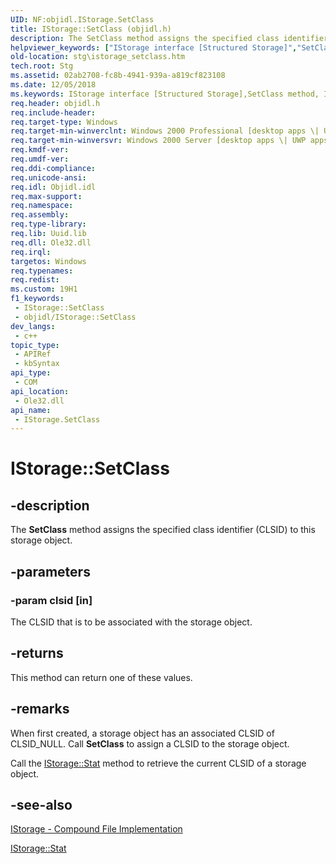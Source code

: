 ```yaml
---
UID: NF:objidl.IStorage.SetClass
title: IStorage::SetClass (objidl.h)
description: The SetClass method assigns the specified class identifier (CLSID) to this storage object.
helpviewer_keywords: ["IStorage interface [Structured Storage]","SetClass method","IStorage.SetClass","IStorage::SetClass","SetClass","SetClass method [Structured Storage]","SetClass method [Structured Storage]","IStorage interface","_stg_istorage_setclass","objidl/IStorage::SetClass","stg.istorage_setclass"]
old-location: stg\istorage_setclass.htm
tech.root: Stg
ms.assetid: 02ab2708-fc8b-4941-939a-a819cf823108
ms.date: 12/05/2018
ms.keywords: IStorage interface [Structured Storage],SetClass method, IStorage.SetClass, IStorage::SetClass, SetClass, SetClass method [Structured Storage], SetClass method [Structured Storage],IStorage interface, _stg_istorage_setclass, objidl/IStorage::SetClass, stg.istorage_setclass
req.header: objidl.h
req.include-header: 
req.target-type: Windows
req.target-min-winverclnt: Windows 2000 Professional [desktop apps \| UWP apps]
req.target-min-winversvr: Windows 2000 Server [desktop apps \| UWP apps]
req.kmdf-ver: 
req.umdf-ver: 
req.ddi-compliance: 
req.unicode-ansi: 
req.idl: Objidl.idl
req.max-support: 
req.namespace: 
req.assembly: 
req.type-library: 
req.lib: Uuid.lib
req.dll: Ole32.dll
req.irql: 
targetos: Windows
req.typenames: 
req.redist: 
ms.custom: 19H1
f1_keywords:
 - IStorage::SetClass
 - objidl/IStorage::SetClass
dev_langs:
 - c++
topic_type:
 - APIRef
 - kbSyntax
api_type:
 - COM
api_location:
 - Ole32.dll
api_name:
 - IStorage.SetClass
---
```


# IStorage::SetClass


## -description

The <b>SetClass</b> method assigns the specified class identifier (CLSID) to this storage object.

## -parameters

### -param clsid [in]

The CLSID that is to be associated with the storage object.

## -returns

This method can return one of these values.

## -remarks

When first created, a storage object has an associated CLSID of CLSID_NULL. Call <b>SetClass</b> to assign a CLSID to the storage object.

Call the 
<a href="/windows/desktop/api/objidl/nf-objidl-istorage-stat">IStorage::Stat</a> method to retrieve the current CLSID of a storage object.

## -see-also

<a href="/windows/desktop/Stg/istorage-compound-file-implementation">IStorage - Compound File Implementation</a>



<a href="/windows/desktop/api/objidl/nf-objidl-istorage-stat">IStorage::Stat</a>